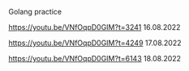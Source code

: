 Golang practice

https://youtu.be/VNfOqpD0GIM?t=3241 16.08.2022

https://youtu.be/VNfOqpD0GIM?t=4249 17.08.2022

https://youtu.be/VNfOqpD0GIM?t=6143 18.08.2022

